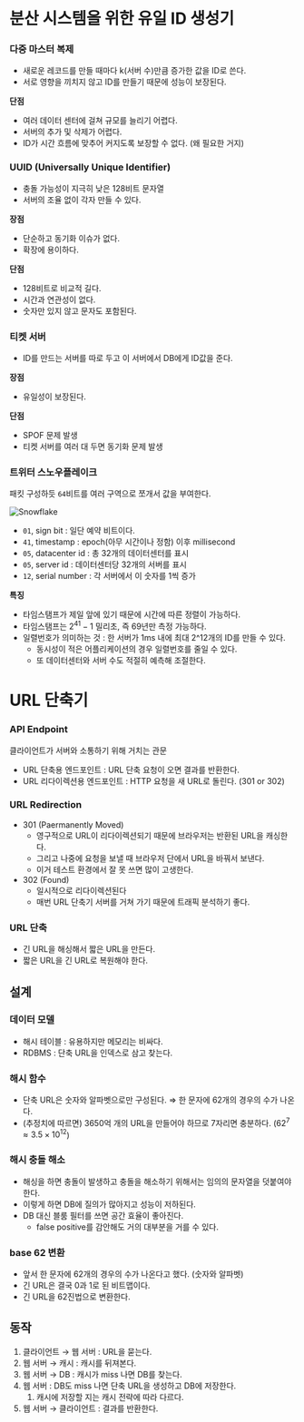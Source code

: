 # 분산 시스템을 위한 유일 ID 생성기

### 다중 마스터 복제

- 새로운 레코드를 만들 때마다 k(서버 수)만큼 증가한 값을 ID로 쓴다.
- 서로 영향을 끼치지 않고 ID를 만들기 때문에 성능이 보장된다.

**단점**

- 여러 데이터 센터에 걸쳐 규모를 늘리기 어렵다.
- 서버의 추가 및 삭제가 어렵다.
- ID가 시간 흐름에 맞추어 커지도록 보장할 수 없다. (왜 필요한 거지)

### UUID (Universally Unique Identifier)

- 충돌 가능성이 지극히 낮은 128비트 문자열
- 서버의 조율 없이 각자 만들 수 있다.

**장점**

- 단순하고 동기화 이슈가 없다.
- 확장에 용이하다.

**단점**

- 128비트로 비교적 길다.
- 시간과 연관성이 없다.
- 숫자만 있지 않고 문자도 포함된다.

### 티켓 서버

- ID를 만드는 서버를 따로 두고 이 서버에서 DB에게 ID값을 준다.

**장점**

- 유일성이 보장된다.

**단점**

- SPOF 문제 발생
- 티켓 서버를 여러 대 두면 동기화 문제 발생

### 트위터 스노우플레이크

패킷 구성하듯 `64`비트를 여러 구역으로 쪼개서 값을 부여한다.

![Snowflake](https://i.ibb.co/zrpmtjY/Untitled.png)

- `01`, sign bit : 일단 예약 비트이다.
- `41`, timestamp : epoch(아무 시간이나 정함) 이후 millisecond
- `05`, datacenter id : 총 32개의 데이터센터를 표시
- `05`, server id : 데이터센터당 32개의 서버를 표시
- `12`, serial number : 각 서버에서 이 숫자를 1씩 증가

**특징**

- 타임스탬프가 제일 앞에 있기 때문에 시간에 따른 정렬이 가능하다.
- 타임스탬프는 $2^{41}-1$ 밀리초, 즉 69년만 측정 가능하다.
- 일렬번호가 의미하는 것 : 한 서버가 1ms 내에 최대 2^12개의 ID를 만들 수 있다.
  - 동시성이 적은 어플리케이션의 경우 일렬번호를 줄일 수 있다.
  - 또 데이터센터와 서버 수도 적절히 예측해 조절한다.

# URL 단축기

### API Endpoint

클라이언트가 서버와 소통하기 위해 거치는 관문

- URL 단축용 엔드포인트 : URL 단축 요청이 오면 결과를 반환한다.
- URL 리다이렉션용 엔드포인트 : HTTP 요청을 새 URL로 돌린다. (301 or 302)

### URL Redirection

- 301 (Paermanently Moved)
  - 영구적으로 URL이 리다이렉션되기 때문에 브라우저는 반환된 URL을 캐싱한다.
  - 그리고 나중에 요청을 보낼 때 브라우저 단에서 URL을 바꿔서 보낸다.
  - 이거 테스트 환경에서 잘 못 쓰면 많이 고생한다.
- 302 (Found)
  - 일시적으로 리다이렉션된다
  - 매번 URL 단축기 서버를 거쳐 가기 때문에 트래픽 분석하기 좋다.

### URL 단축

- 긴 URL을 해싱해서 짧은 URL을 만든다.
- 짧은 URL을 긴 URL로 복원해야 한다.

## 설계

### 데이터 모델

- 해시 테이블 : 유용하지만 메모리는 비싸다.
- RDBMS : 단축 URL을 인덱스로 삼고 찾는다.

### 해시 함수

- 단축 URL은 숫자와 알파벳으로만 구성된다. ⇒ 한 문자에 62개의 경우의 수가 나온다.
- (추정치에 따르면) 3650억 개의 URL을 만들어야 하므로 7자리면 충분하다. ($62^7 \approx 3.5 \times 10^{12}$)

### 해시 충돌 해소

- 해싱을 하면 충돌이 발생하고 충돌을 해소하기 위해서는 임의의 문자열을 덧붙여야 한다.
- 이렇게 하면 DB에 질의가 많아지고 성능이 저하된다.
- DB 대신 블룸 필터를 쓰면 공간 효율이 좋아진다.
  - false positive를 감안해도 거의 대부분을 거를 수 있다.

### base 62 변환

- 앞서 한 문자에 62개의 경우의 수가 나온다고 했다. (숫자와 알파벳)
- 긴 URL은 결국 0과 1로 된 비트맵이다.
- 긴 URL을 62진법으로 변환한다.

## 동작

1. 클라이언트 → 웹 서버 : URL을 묻는다.
2. 웹 서버 → 캐시 : 캐시를 뒤져본다.
3. 웹 서버 → DB : 캐시가 miss 나면 DB를 찾는다.
4. 웹 서버 : DB도 miss 나면 단축 URL을 생성하고 DB에 저장한다.
    1. 캐시에 저장할 지는 캐시 전략에 따라 다르다.
5. 웹 서버 → 클라이언트 : 결과를 반환한다.

